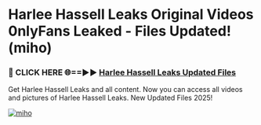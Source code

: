 # Harlee Hassell Leaks Original Videos 0nlyFans Leaked - Files Updated! (miho)

<h3>🔴 CLICK HERE 🌐==►► <a href="https://tinyurl.com/2wckxsce" rel="nofollow">Harlee Hassell Leaks Updated Files</a></h3>

Get Harlee Hassell Leaks and all content. Now you can access all videos and pictures of Harlee Hassell Leaks. New Updated Files 2025!

[![miho](https://i.imgur.com/AFduVYN.gif)](https://tinyurl.com/2wckxsce)
